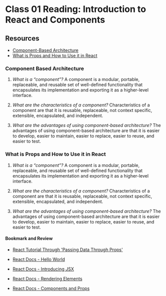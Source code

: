 # Class 01 Reading: Introduction to React and Components

## Resources

* [Component-Based Architecture](https://www.tutorialspoint.com/software_architecture_design/component_based_architecture.htm)
* [What is Props and How to Use it in React](https://itnext.io/what-is-props-and-how-to-use-it-in-react-da307f500da0)

### Component Based Architecture

1. *What is a “component”?* A component is a modular, portable, replaceable, and reusable set of well-defined functionality that encapsulates its implementation and exporting it as a higher-level interface.

2. *What are the characteristics of a component?* Characteristics of a component are that it is reusable, replaceable, not context specific, extensible, encapsulated, and independent.

3. *What are the advantages of using component-based architecture?* The advantages of using component-based architecture are that it is easier to develop, easier to maintain, easier to replace, easier to reuse, and easier to test.

### What is Props and How to Use it in React

1. *What is a “component”?* A component is a modular, portable, replaceable, and reusable set of well-defined functionality that encapsulates its implementation and exporting it as a higher-level interface.

2. *What are the characteristics of a component?* Characteristics of a component are that it is reusable, replaceable, not context specific, extensible, encapsulated, and independent.

3. *What are the advantages of using component-based architecture?* The advantages of using component-based architecture are that it is easier to develop, easier to maintain, easier to replace, easier to reuse, and easier to test.

#### Bookmark and Review

* [React Tutorial Through 'Passing Data Through Props'](https://react.dev/learn/tutorial-tic-tac-toe)

* [React Docs - Hello World](https://legacy.reactjs.org/docs/hello-world.html)

* [React Docs - Introducing JSX](https://legacy.reactjs.org/docs/introducing-jsx.html)

* [React Docs - Rendering Elements](https://legacy.reactjs.org/docs/rendering-elements.html)

* [React Docs - Components and Props](https://legacy.reactjs.org/docs/components-and-props.html)